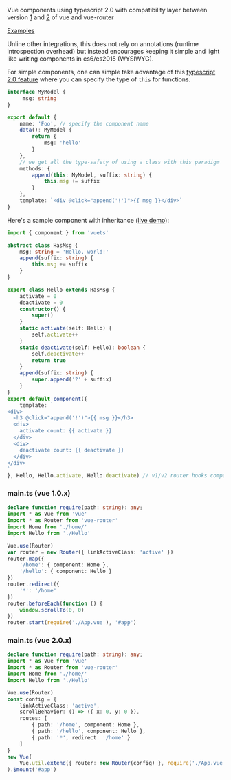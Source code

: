 Vue components using typescript 2.0 with compatibility layer between version [1](https://vuets.github.io/vuets/vue1/) and [2](https://vuets.github.io/vuets/vue2/) of vue and vue-router

[Examples](https://vuets.github.io/vuets/)

Unline other integrations, this does not rely on annotations (runtime introspection overhead) but instead encourages keeping it simple and light like writing components in es6/es2015 (WYSIWYG).

For simple components, one can simple take advantage of this [typescript 2.0 feature](https://github.com/Microsoft/TypeScript/wiki/What's-new-in-TypeScript#specifying-the-type-of-this-for-functions) where you can specify the type of ```this``` for functions.

```ts
interface MyModel {
     msg: string
}

export default {
    name: 'Foo', // specify the component name
    data(): MyModel {
        return {
            msg: 'hello'
        }
    },
    // we get all the type-safety of using a class with this paradigm
    methods: {
        append(this: MyModel, suffix: string) {
            this.msg += suffix
        }
    },
    template: `<div @click="append('!')">{{ msg }}</div>`
}
```

Here's a sample component with inheritance ([live demo](https://vuets.github.io/vuets/vue1/#!/hello)):
```ts
import { component } from 'vuets'

abstract class HasMsg {
    msg: string = 'Hello, world!'
    append(suffix: string) {
        this.msg += suffix
    }
}

export class Hello extends HasMsg {
    activate = 0
    deactivate = 0
    constructor() {
        super()
    }
    static activate(self: Hello) {
        self.activate++
    }
    static deactivate(self: Hello): boolean {
        self.deactivate++
        return true
    }
    append(suffix: string) {
        super.append('?' + suffix)
    }
}
export default component({
    template: `
<div>
  <h3 @click="append('!')">{{ msg }}</h3>
  <div>
    activate count: {{ activate }}
  </div>
  <div>
    deactivate count: {{ deactivate }}
  </div>
</div>
`
}, Hello, Hello.activate, Hello.deactivate) // v1/v2 router hooks compatibility mode
```

### main.ts (vue 1.0.x)
```ts
declare function require(path: string): any;
import * as Vue from 'vue'
import * as Router from 'vue-router'
import Home from './home/'
import Hello from './Hello'

Vue.use(Router)
var router = new Router({ linkActiveClass: 'active' })
router.map({
    '/home': { component: Home },
    '/hello': { component: Hello }
})
router.redirect({
    '*': '/home'
})
router.beforeEach(function () {
    window.scrollTo(0, 0)
})
router.start(require('./App.vue'), '#app')
```

### main.ts (vue 2.0.x)
```ts
declare function require(path: string): any;
import * as Vue from 'vue'
import * as Router from 'vue-router'
import Home from './home/'
import Hello from './Hello'

Vue.use(Router)
const config = {
    linkActiveClass: 'active',
    scrollBehavior: () => ({ x: 0, y: 0 }),
    routes: [
        { path: '/home', component: Home },
        { path: '/hello', component: Hello },
        { path: '*', redirect: '/home' }
    ]
}
new Vue(
    Vue.util.extend({ router: new Router(config) }, require('./App.vue'))
).$mount('#app')
```

